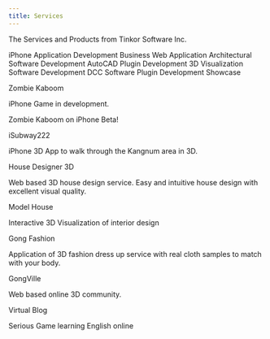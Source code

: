 ```yaml
---
title: Services
---
```


The Services and Products from Tinkor Software Inc.

iPhone Application Development
Business Web Application
Architectural Software Development
AutoCAD Plugin Development
3D Visualization Software Development
DCC Software Plugin Development
Showcase

 
 
Zombie Kaboom

iPhone Game in development.

Zombie Kaboom on iPhone Beta!

  
iSubway222

iPhone 3D App to walk through the Kangnum area in 3D.

  
House Designer 3D

Web based 3D house design service. Easy and intuitive house design with excellent visual quality.

  
Model House

Interactive 3D Visualization of interior design

  
Gong Fashion

Application of 3D fashion dress up service with real cloth samples to match with your body.

  
GongVille

Web based online 3D community.

  
Virtual Blog

Serious Game learning English online